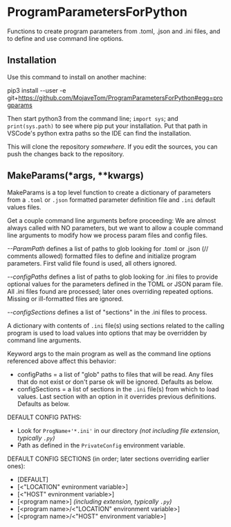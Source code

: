 # ProgramParametersForPython
Functions to create program parameters from .toml, .json and .ini files, and to define and use command line options.

## Installation
Use this command to install on another machine:

pip3 install --user -e git+https://github.com/MojaveTom/ProgramParametersForPython#egg=progparams

Then start python3 from the command line; `import sys`; and `print(sys.path)`
to see where pip put your installation.  Put that path in VSCode's
python extra paths so the IDE can find the installation.

This will clone the repository *somewhere*.  If you edit the sources, you
can push the changes back to the repository.

## MakeParams(*args, **kwargs)
MakeParams is a top level function to create a dictionary of parameters from a `.toml` or `.json` formatted parameter definition file and `.ini` default values files.

Get a couple command line arguments before proceeding:
We are almost always called with NO parameters, but we
want to allow a couple command line arguments to modify
how we process param files and config files.

*--ParamPath* defines a list of paths to glob looking for .toml or .json
 (// comments allowed) formatted files to define and initialize program parameters.  First valid file
    found is used, all others ignored.

*--configPaths* defines a list of paths to glob looking for .ini files to provide
    optional values for the parameters defined in the TOML or JSON param file.
    All .ini files found are processed; later ones overriding repeated options.
    Missing or ill-formatted files are ignored.

*--configSections* defines a list of "sections" in the .ini files to process.

A dictionary with contents of `.ini` file(s) using sections related to
the calling program is used to load values into options that may be overridden
by command line arguments.

Keyword args to the main program as well as the command line options
referenced above affect this behavior:
* configPaths = a list of "glob" paths to files that will be read.
                    Any files that do not exist or don't parse ok will
                    be ignored.  Defaults as below.
* configSections = a list of sections in the `.ini` file(s) from which
                    to load values.  Last section with an option in it
                    overrides previous definitions.  Defaults as below.

DEFAULT CONFIG PATHS:
* Look for `ProgName+'*.ini'` in our directory *(not including file extension, typically `.py`)*
* Path as defined in the `PrivateConfig` environment variable.

DEFAULT CONFIG SECTIONS (in order; later sections overriding earlier ones):
*    [DEFAULT]
*    [\<"LOCATION" evnironment variable>]
*    [\<"HOST" evnironment variable>]
*    [\<program name>] *(including extension, typically `.py`)*
*    [\<program name>/\<"LOCATION" environment variable>]
*    [\<program name>/\<"HOST" environment variable>]
